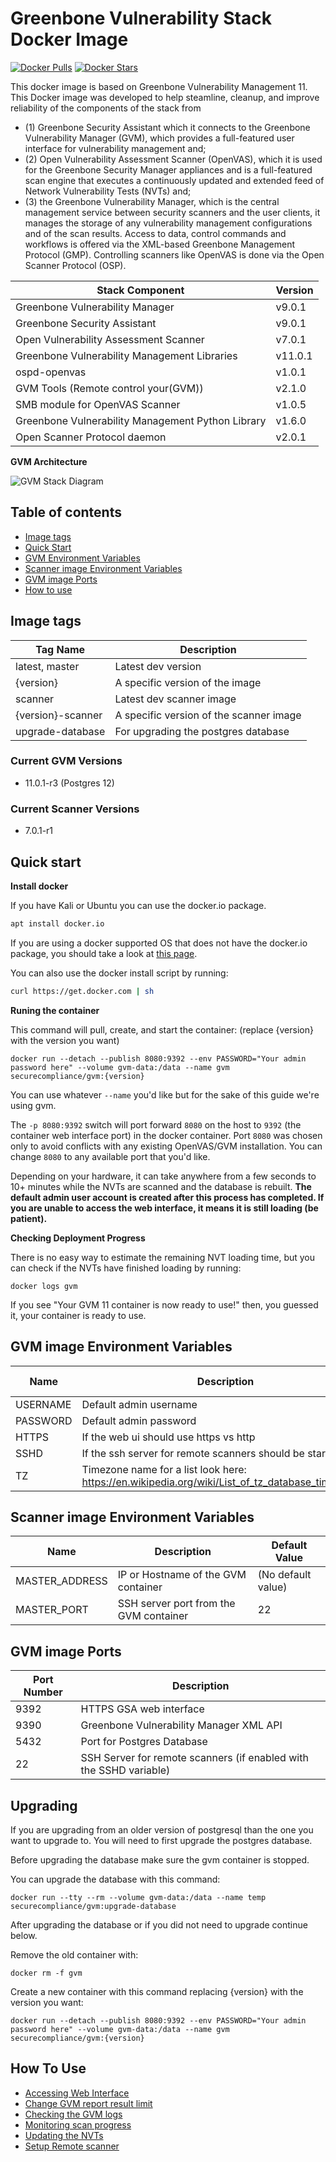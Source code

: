 # Greenbone Vulnerability Stack Docker Image

[![Docker Pulls](https://img.shields.io/docker/pulls/securecompliance/gvm.svg)](https://hub.docker.com/r/securecompliance/gvm/) 
[![Docker Stars](https://img.shields.io/docker/stars/securecompliance/gvm.svg)](https://hub.docker.com/r/securecompliance/gvm/) 

This docker image is based on Greenbone Vulnerability Management 11. This Docker image was developed to help steamline, cleanup, and improve reliability of the components of the stack from 
- (1) Greenbone Security Assistant which it connects to the Greenbone Vulnerability Manager (GVM), which provides a full-featured user interface for vulnerability management and; 
- (2) Open Vulnerability Assessment Scanner (OpenVAS), which it is used for the Greenbone Security Manager appliances and is a full-featured scan engine that executes a continuously updated and extended feed of Network Vulnerability Tests (NVTs) and; 
- (3) the Greenbone Vulnerability Manager, which is the central management service between security scanners and the user clients, it manages the storage of any vulnerability management configurations and of the scan results. Access to data, control commands and workflows is offered via the XML-based Greenbone Management Protocol (GMP). Controlling scanners like OpenVAS is done via the Open Scanner Protocol (OSP).

|       Stack Component                           | Version |
|-------------------------------------------------|---------|
|Greenbone Vulnerability Manager                  |v9.0.1   |
|Greenbone Security Assistant                     |v9.0.1   |
|Open Vulnerability Assessment Scanner            |v7.0.1   |
|Greenbone Vulnerability Management Libraries     |v11.0.1  |
|ospd-openvas                                     |v1.0.1   |
|GVM Tools (Remote control your(GVM))             |v2.1.0   |
|SMB module for OpenVAS Scanner                   |v1.0.5   |
|Greenbone Vulnerability Management Python Library|v1.6.0   |
|Open Scanner Protocol daemon                     |v2.0.1   |


**GVM Architecture**

![GVM Stack Diagram](https://www.greenbone.net/wp-content/uploads/gse-gvm-10-architecture.png)


## Table of contents

* [Image tags](#image-tags)
* [Quick Start](#quick-start)
* [GVM Environment Variables](gvm-image-environment-variables)
* [Scanner image Environment Variables](#scanner-image-environment-variables)
* [GVM image Ports](#gvm-image-ports)
* [How to use](#how-to-use)

## Image tags

| Tag Name          | Description                             |
| ----------------- | --------------------------------------- |
| latest, master    | Latest dev version                      |
| {version}         | A specific version of the image         |
| scanner           | Latest dev scanner image                |
| {version}-scanner | A specific version of the scanner image |
| upgrade-database  | For upgrading the postgres database     |

### Current GVM Versions

* 11.0.1-r3 (Postgres 12)

### Current Scanner Versions

* 7.0.1-r1

## Quick start

**Install docker**

If you have Kali or Ubuntu you can use the docker.io package.
```bash
apt install docker.io
```

If you are using a docker supported OS that does not have the docker.io package, you should take a look at [this page](https://docs.docker.com/engine/install/).

You can also use the docker install script by running:
```bash
curl https://get.docker.com | sh
```

**Runing the container**

This command will pull, create, and start the container: (replace {version} with the version you want)

```shell
docker run --detach --publish 8080:9392 --env PASSWORD="Your admin password here" --volume gvm-data:/data --name gvm securecompliance/gvm:{version}
```

You can use whatever `--name` you'd like but for the sake of this guide we're using gvm.

The `-p 8080:9392` switch will port forward `8080` on the host to `9392` (the container web interface port) in the docker container. Port `8080` was chosen only to avoid conflicts with any existing OpenVAS/GVM installation. You can change `8080` to any available port that you'd like.

Depending on your hardware, it can take anywhere from a few seconds to 10+ minutes while the NVTs are scanned and the database is rebuilt. **The default admin user account is created after this process has completed. If you are unable to access the web interface, it means it is still loading (be patient).**

**Checking Deployment Progress**

There is no easy way to estimate the remaining NVT loading time, but you can check if the NVTs have finished loading by running:
```shell
docker logs gvm
```

If you see "Your GVM 11 container is now ready to use!" then, you guessed it, your container is ready to use.



## GVM image Environment Variables

| Name     | Description                                                  | Default Value |
| -------- | ------------------------------------------------------------ | ------------- |
| USERNAME | Default admin username                                       | admin         |
| PASSWORD | Default admin password                                       | admin         |
| HTTPS    | If the web ui should use https vs http                       | true          |
| SSHD     | If the ssh server for remote scanners should be started      | false         |
| TZ       | Timezone name for a list look here: https://en.wikipedia.org/wiki/List_of_tz_database_time_zones | UTC           |



## Scanner image Environment Variables

| Name           | Description                            | Default Value      |
| -------------- | -------------------------------------- | ------------------ |
| MASTER_ADDRESS | IP or Hostname of the GVM container    | (No default value) |
| MASTER_PORT    | SSH server port from the GVM container | 22                 |



## GVM image Ports

| Port Number | Description                                                  |
| ----------- | ------------------------------------------------------------ |
| 9392        | HTTPS GSA web interface                                      |
| 9390        | Greenbone Vulnerability Manager XML API                      |
| 5432        | Port for Postgres Database                                   |
| 22          | SSH Server for remote scanners (if enabled with the SSHD variable) |



## Upgrading

If you are upgrading from an older version of postgresql than the one you want to upgrade to. You will need to first upgrade the postgres database.

Before upgrading the database make sure the gvm container is stopped.

You can upgrade the database with this command:

```shell
docker run --tty --rm --volume gvm-data:/data --name temp securecompliance/gvm:upgrade-database
```

After upgrading the database or if you did not need to upgrade continue below.

Remove the old container with:

```shell
docker rm -f gvm
```

Create a new container with this command replacing {version} with the version you want:

```shell
docker run --detach --publish 8080:9392 --env PASSWORD="Your admin password here" --volume gvm-data:/data --name gvm securecompliance/gvm:{version}
```

## How To Use
- [Accessing Web Interface](https://github.com/Secure-Compliance-Solutions-LLC/GVM-Docker/wiki/Accessing-Web-Interface)
- [Change GVM report result limit](https://github.com/Secure-Compliance-Solutions-LLC/GVM-Docker/wiki/Change-GVM-report-result-limit)
- [Checking the GVM logs](https://github.com/Secure-Compliance-Solutions-LLC/GVM-Docker/wiki/Checking-the-GVM-logs)
- [Monitoring scan progress](https://github.com/Secure-Compliance-Solutions-LLC/GVM-Docker/wiki/Monitoring-scan-progress)
- [Updating the NVTs](https://github.com/Secure-Compliance-Solutions-LLC/GVM-Docker/wiki/Updating-the-NVTs)
- [Setup Remote scanner](https://github.com/Secure-Compliance-Solutions-LLC/GVM-Docker/wiki/Setup-Remote-scanner)

